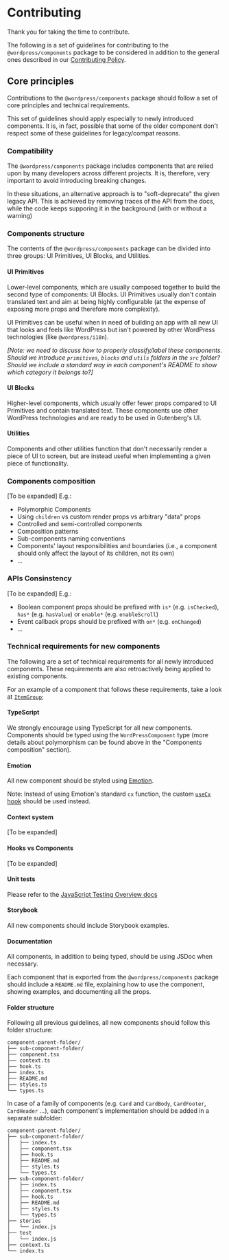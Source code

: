 # Contributing

Thank you for taking the time to contribute.

The following is a set of guidelines for contributing to the `@wordpress/components` package to be considered in addition to the general ones described in our [Contributing Policy](/CONTRIBUTING.md).

## Core principles

Contributions to the `@wordpress/components` package should follow a set of core principles and technical requirements.

This set of guidelines should apply especially to newly introduced components. It is, in fact, possible that some of the older component don't respect some of these guidelines for legacy/compat reasons.

### Compatibility

The `@wordpress/components` package includes components that are relied upon by many developers across different projects. It is, therefore, very important to avoid introducing breaking changes.

In these situations, an alternative approach is to "soft-deprecate" the given legacy API. This is achieved by removing traces of the API from the docs, while the code keeps supporing it in the background (with or without a warning)

### Components structure

The contents of the `@wordpress/components` package can be divided into three groups: UI Primitives, UI Blocks, and Utilities.

#### UI Primitives

Lower-level components, which are usually composed together to build the second type of components: UI Blocks. UI Primitives usually don't contain translated text and aim at being highly configurable (at the expense of exposing more props and therefore more complexity).

UI Primitives can be useful when in need of building an app with all new UI that looks and feels like WordPress but isn't powered by other WordPress technologies (like `@wordpress/i18n`).

_[Note: we need to discuss how to properly classify/label these components. Should we introduce `primitives`, `blocks` and `utils` folders in the `src` folder? Should we include a standard way in each component's README to show which category it belongs to?]_

#### UI Blocks

Higher-level components, which usually offer fewer props compared to UI Primitives and contain translated text. These components use other WordPress technologies and are ready to be used in Gutenberg's UI.

#### Utilities

Components and other utilities function that don't necessarily render a piece of UI to screen, but are instead useful when implementing a given piece of functionality.

### Components composition

[To be expanded] E.g.:

- Polymorphic Components
- Using `children` vs custom render props vs arbitrary "data" props
- Controlled and semi-controlled components
- Composition patterns
- Sub-components naming conventions
- Components' layout responsibilities and boundaries (i.e., a component should only affect the layout of its children, not its own)
- ...

### APIs Consinstency

[To be expanded] E.g.:

- Boolean component props should be prefixed with `is*` (e.g. `isChecked`), `has*` (e.g. `hasValue`) or `enable*` (e.g. `enableScroll`)
- Event callback props should be prefixed with `on*` (e.g. `onChanged`)
- ...

### Technical requirements for new components

The following are a set of technical requirements for all newly introduced components. These requirements are also retroactively being applied to existing components.

For an example of a component that follows these requirements, take a look at [`ItemGroup`](/packages/components/src/item-group);

#### TypeScript

We strongly encourage using TypeScript for all new components. Components should be typed using the `WordPressComponent` type (more details about polymorphism can be found above in the "Components composition" section).

#### Emotion

All new component should be styled using [Emotion](https://emotion.sh/docs/introduction).

Note: Instead of using Emotion's standard `cx` function, the custom [`useCx` hook](/packages/components/src/utils/hooks/use-cx.ts) should be used instead.

#### Context system

[To be expanded]

#### Hooks vs Components

[To be expanded]

#### Unit tests

Please refer to the [JavaScript Testing Overview docs](/docs/contributors/code/testing-overview.md)

#### Storybook

All new components should include Storybook examples.

#### Documentation

All components, in addition to being typed, should be using JSDoc when necessary.

Each component that is exported from the `@wordpress/components` package should include a `README.md` file, explaining how to use the component, showing examples, and documenting all the props.

#### Folder structure

Following all previous guidelines, all new components should follow this folder structure:

```
component-parent-folder/
├── sub-component-folder/
├── component.tsx
├── context.ts
├── hook.ts
├── index.ts
├── README.md
├── styles.ts
└── types.ts
```

In case of a family of components (e.g. `Card` and `CardBody`, `CardFooter`, `CardHeader` ...), each component's implementation should be added in a separate subfolder:

```
component-parent-folder/
├── sub-component-folder/
│   ├── index.ts
│   ├── component.tsx
│   ├── hook.ts
│   ├── README.md
│   ├── styles.ts
│   └── types.ts
├── sub-component-folder/
│   ├── index.ts
│   ├── component.tsx
│   ├── hook.ts
│   ├── README.md
│   ├── styles.ts
│   └── types.ts
├── stories
│   └── index.js
├── test
│   └── index.js
├── context.ts
└── index.ts
```
